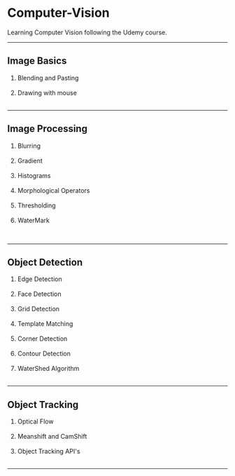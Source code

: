 # Computer-Vision
Learning Computer Vision following the Udemy course.
<hr>
<h2>Image Basics</h2>
<ol>
<li>Blending and Pasting</li><br>
<li>Drawing with mouse</li><br>
</ol>
<hr>
<h2>Image Processing</h2>
<ol>
<li>Blurring</li><br>
<li>Gradient</li><br>
<li>Histograms</li><br>
<li>Morphological Operators</li><br>
<li>Thresholding</li><br>
<li>WaterMark
</ol>
 <br>
<hr>
<h2>Object Detection</h2>
<ol>
<li>Edge Detection</li><br>
<li>Face Detection</li><br>
<li>Grid Detection</li><br>
<li>Template Matching</li><br>
<li>Corner Detection</li><br>
<li>Contour Detection</li><br>
<li>WaterShed Algorithm</li><br>
</ol>
<hr>
<h2>Object Tracking</h2>
<ol>
<li>Optical Flow</li><br>
<li>Meanshift and CamShift</li><br>
<li>Object Tracking API's</li><br>
</ol>
<hr>
